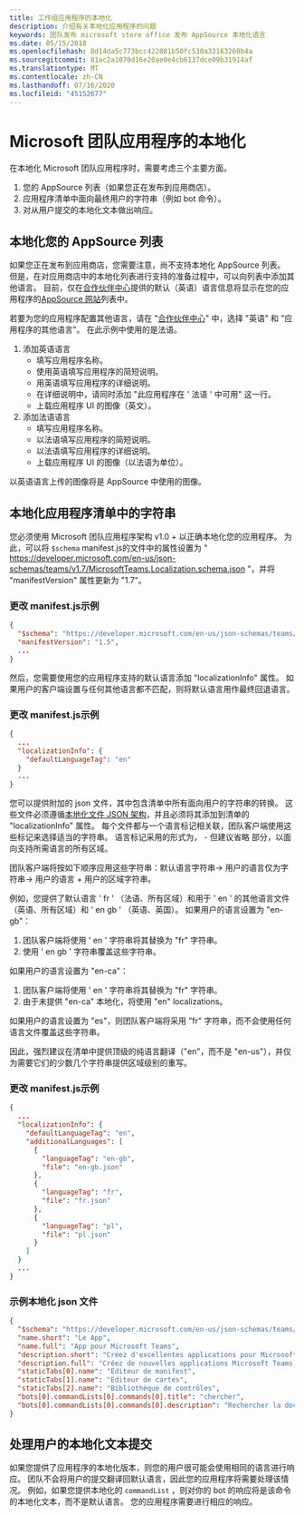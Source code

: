 ```yaml
---
title: 工作组应用程序的本地化
description: 介绍有关本地化应用程序的问题
keywords: 团队发布 microsoft store office 发布 AppSource 本地化语言
ms.date: 05/15/2018
ms.openlocfilehash: 8d14da5c773bcc422081b50fc530a32163260b4a
ms.sourcegitcommit: 81ac2a1070d16e20ae0e4cb6137dce09b31914af
ms.translationtype: MT
ms.contentlocale: zh-CN
ms.lasthandoff: 07/16/2020
ms.locfileid: "45152677"
---
```

# <a name="localization-for-microsoft-teams-apps"></a>Microsoft 团队应用程序的本地化

在本地化 Microsoft 团队应用程序时，需要考虑三个主要方面。

1. 您的 AppSource 列表（如果您正在发布到应用商店）。
1. 应用程序清单中面向最终用户的字符串（例如 bot 命令）。
1. 对从用户提交的本地化文本做出响应。

## <a name="localizing-your-appsource-listing"></a>本地化您的 AppSource 列表

如果您正在发布到应用商店，您需要注意，尚不支持本地化 AppSource 列表。 但是，在对应用商店中的本地化列表进行支持的准备过程中，可以向列表中添加其他语言。 目前，仅在[合作伙伴中心](/office/dev/store/submit-to-appsource-via-partner-center)提供的默认（英语）语言信息将显示在您的应用程序的[AppSource 网站](https://appsource.microsoft.com/marketplace/apps?product=office%3Bteams&page=1)列表中。

若要为您的应用程序配置其他语言，请在 "[合作伙伴中心](/office/dev/store/submit-to-appsource-via-partner-center)" 中，选择 "英语" 和 "应用程序的其他语言"。 在此示例中使用的是法语。

1. 添加英语语言
    * 填写应用程序名称。
    * 使用英语填写应用程序的简短说明。
    * 用英语填写应用程序的详细说明。
    * 在详细说明中，请同时添加 "此应用程序在 ' 法语 ' 中可用" 这一行。
    * 上载应用程序 UI 的图像（英文）。
2. 添加法语语言
    * 填写应用程序名称。
    * 以法语填写应用程序的简短说明。
    * 以法语填写应用程序的详细说明。
    * 上载应用程序 UI 的图像（以法语为单位）。

以英语语言上传的图像将是 AppSource 中使用的图像。

## <a name="localizing-the-strings-in-your-app-manifest"></a>本地化应用程序清单中的字符串

您必须使用 Microsoft 团队应用程序架构 v1.0 + 以正确本地化您的应用程序。 为此，可以将 `$schema` manifest.js的文件中的属性设置为 " https://developer.microsoft.com/en-us/json-schemas/teams/v1.7/MicrosoftTeams.Localization.schema.json "，并将 "manifestVersion" 属性更新为 "1.7"。

### <a name="example-manifestjson-change"></a>更改 manifest.js示例

```json
{
  "$schema": "https://developer.microsoft.com/en-us/json-schemas/teams/v1.7/MicrosoftTeams.Localization.schema.json",
  "manifestVersion": "1.5",
  ...
}
```

然后，您需要使用您的应用程序支持的默认语言添加 "localizationInfo" 属性。 如果用户的客户端设置与任何其他语言都不匹配，则将默认语言用作最终回退语言。

### <a name="example-manifestjson-change"></a>更改 manifest.js示例

```json
{
  ...
  "localizationInfo": {
    "defaultLanguageTag": "en"
  }
  ...
}
```

您可以提供附加的 json 文件，其中包含清单中所有面向用户的字符串的转换。 这些文件必须遵循[本地化文件 JSON 架构](../../resources/schema/localization-schema.md)，并且必须将其添加到清单的 "localizationInfo" 属性。 每个文件都与一个语言标记相关联，团队客户端使用这些标记来选择适当的字符串。 语言标记采用的形式为， <language> - <region> 但建议省略 <region> 部分，以面向支持所需语言的所有区域。

团队客户端将按如下顺序应用这些字符串：默认语言字符串-> 用户的语言仅为字符串-> 用户的语言 + 用户的区域字符串。

例如，您提供了默认语言 ' fr ' （法语、所有区域）和用于 ' en ' 的其他语言文件（英语、所有区域）和 ' en gb ' （英语、英国）。 如果用户的语言设置为 "en-gb"：

1. 团队客户端将使用 ' en ' 字符串将其替换为 "fr" 字符串。
2. 使用 ' en gb ' 字符串覆盖这些字符串。

如果用户的语言设置为 "en-ca"： 

1. 团队客户端将使用 ' en ' 字符串将其替换为 "fr" 字符串。
2. 由于未提供 "en-ca" 本地化，将使用 "en" localizations。

如果用户的语言设置为 "es"，则团队客户端将采用 "fr" 字符串，而不会使用任何语言文件覆盖这些字符串。

因此，强烈建议在清单中提供顶级的纯语言翻译（"en"，而不是 "en-us"），并仅为需要它们的少数几个字符串提供区域级别的重写。

### <a name="example-manifestjson-change"></a>更改 manifest.js示例

```json
{
  ...
  "localizationInfo": {
    "defaultLanguageTag": "en",
    "additionalLanguages": [
      {
        "languageTag": "en-gb",
        "file": "en-gb.json"
      },
      {
        "languageTag": "fr",
        "file": "fr.json"
      },
      {
        "languageTag": "pl",
        "file": "pl.json"
      }
    ]
  }
  ...
}
```

### <a name="example-localization-json-file"></a>示例本地化 json 文件

```json
{
  "$schema": "https://developer.microsoft.com/en-us/json-schemas/teams/v1.7/MicrosoftTeams.Localization.schema.json",
  "name.short": "Le App",
  "name.full": "App pour Microsoft Teams",
  "description.short": "Créez d'excellentes applications pour Microsoft Teams avec App.",
  "description.full": "Créez de nouvelles applications Microsoft Teams, concevez et prévisualisez des cartes bot, et explorez la documentation avec App.",
  "staticTabs[0].name": "Editeur de manifest",
  "staticTabs[1].name": "Editeur de cartes",
  "staticTabs[2].name": "Bibliothèque de contrôles",
  "bots[0].commandLists[0].commands[0].title": "chercher",
  "bots[0].commandLists[0].commands[0].description": "Rechercher la documentation Teams pertinente"
}
```

## <a name="handling-localized-text-submissions-from-your-users"></a>处理用户的本地化文本提交

如果您提供了应用程序的本地化版本，则您的用户很可能会使用相同的语言进行响应。 团队不会将用户的提交翻译回默认语言，因此您的应用程序将需要处理该情况。 例如，如果您提供本地化的 `commandList` ，则对你的 bot 的响应将是该命令的本地化文本，而不是默认语言。 您的应用程序需要进行相应的响应。

